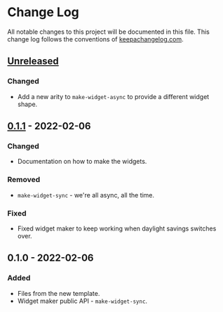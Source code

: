 # Change Log
All notable changes to this project will be documented in this file. This change log follows the conventions of [keepachangelog.com](http://keepachangelog.com/).

## [Unreleased]
### Changed
- Add a new arity to `make-widget-async` to provide a different widget shape.

## [0.1.1] - 2022-02-06
### Changed
- Documentation on how to make the widgets.

### Removed
- `make-widget-sync` - we're all async, all the time.

### Fixed
- Fixed widget maker to keep working when daylight savings switches over.

## 0.1.0 - 2022-02-06
### Added
- Files from the new template.
- Widget maker public API - `make-widget-sync`.

[Unreleased]: https://github.com/your-name/banco/compare/0.1.1...HEAD
[0.1.1]: https://github.com/your-name/banco/compare/0.1.0...0.1.1

